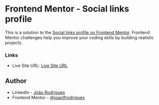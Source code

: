 # Frontend Mentor - Social links profile

This is a solution to the [Social links profile on Frontend Mentor](https://www.frontendmentor.io/challenges/social-links-profile-UG32l9m6dQ). Frontend Mentor challenges help you improve your coding skills by building realistic projects.

### Links

- Live Site URL: [Live Site URL](https://joaotfrodrigues.github.io/frontendmentor_challenges/social-links-profile/)

## Author

- LinkedIn - [João Rodrigues](https://www.linkedin.com/in/joaotfrodrigues/)
- Frontend Mentor - [@joaotfrodrigues](https://www.frontendmentor.io/profile/joaotfrodrigues)
